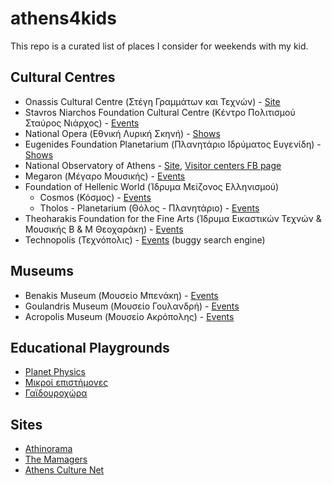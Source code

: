 # athens4kids

This repo is a curated list of places I consider for weekends with my kid.

## Cultural Centres

- Onassis Cultural Centre (Στέγη Γραμμάτων και Τεχνών) - [Site](http://www.sgt.gr/)
- Stavros Niarchos Foundation Cultural Centre (Κέντρο Πολιτισμού Σταύρος Νιάρχος) - [Events](https://www.snfcc.org/visitors-center/events/?lang=el)
- National Opera (Εθνική Λυρική Σκηνή) - [Shows](https://www.nationalopera.gr)
- Eugenides Foundation Planetarium (Πλανητάριο Ιδρύματος Ευγενίδη) - [Shows](http://www.eugenfound.edu.gr/frontoffice/portal.asp?cpage=NODE&cnode=306)
- National Observatory of Athens - [Site](http://www.noa.gr/), [Visitor centers FB page](https://www.facebook.com/visitorcenters)
- Megaron (Μέγαρο Μουσικής) - [Events](http://www.megaron.gr/default.asp?pid=15&la=1)
- Foundation of Hellenic World (Ίδρυμα Μείζονος Ελληνισμού)
    - Cosmos (Κόσμος) - [Events](http://www.fhw.gr/cosmos/)
    - Tholos - Planetarium (Θόλος - Πλανητάριο) - [Events](http://www.tholos254.gr/gr/index.html)
- Theoharakis Foundation for the Fine Arts (Ίδρυμα Εικαστικών Τεχνών & Μουσικής Β & Μ Θεοχαράκη) - [Events](http://thf.gr/el/ekdiloseis/)
- Technopolis (Τεχνόπολις) - [Events](http://www.technopolis-athens.com/web/guest/events?p_p_id=bs_events&p_p_action=1&p_p_state=normal&p_p_mode=view&p_p_col_id=column-2&p_p_col_count=1&_bs_events_struts_action=%2Fext%2Fevents%2Flist&_bs_events_topicid=7202&_bs_events_sel_month=&_bs_events_sel_year=) (buggy search engine)

## Museums

- Benakis Museum (Μουσείο Μπενάκη) - [Events](https://www.benaki.gr/index.php?option=com_events&view=search&Itemid=176&lang=el)
- Goulandris Museum (Μουσείο Γουλανδρή) - [Events](http://www.gnhm.gr/events-page/)
- Acropolis Museum (Μουσείο Ακρόπολης) - [Events](http://www.theacropolismuseum.gr/el/content/oikogeneiaka-programmata)

## Educational Playgrounds

- [Planet Physics](https://www.planetphysics.gr/)
- [Μικροί επιστήμονες](https://www.mikriepistimones.gr/)
- [Γαϊδουροχώρα](http://gaidourohora.gr/)

## Sites

- [Athinorama](http://www.athinorama.gr/child/)
- [The Mamagers](http://www.themamagers.gr/)
- [Athens Culture Net](http://athensculturenet.com/el/search-events?field_events_field_event_date_value%5Bdate%5D=&field_category=98&field_location_taxonomize_terms_parents_all=All&search_api_views_fulltext=)
